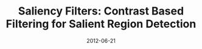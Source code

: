 ---
title: 'Saliency Filters: Contrast Based Filtering for Salient Region Detection'
collection: publications
permalink: /publication/saliency-filters
date: 2012-06-21
venue: 'CVPR'
city: 'Providence'
state: 'RI'
teaser:
thumbnail: 'saliency-filters.png'
authors: "Federico Perazzi, Philipp Krähenbühl, Yael Pritch and Alexander Hornung"
bibtex: saliency-filters.txt
paperurl: saliency-filters.pdf
arxiv:
project: http://graphics.ethz.ch/~perazzif/saliency_filters/index.html
source: https://graphics.ethz.ch/~perazzif/saliency_filters/files/saliencyfilters.zip
data: https://graphics.ethz.ch/~perazzif/saliency_filters/files/SF_maps.zip
---
